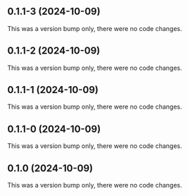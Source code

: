 ## 0.1.1-3 (2024-10-09)

This was a version bump only, there were no code changes.

## 0.1.1-2 (2024-10-09)

This was a version bump only, there were no code changes.

## 0.1.1-1 (2024-10-09)

This was a version bump only, there were no code changes.

## 0.1.1-0 (2024-10-09)

This was a version bump only, there were no code changes.

## 0.1.0 (2024-10-09)

This was a version bump only, there were no code changes.